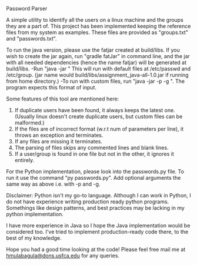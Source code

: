 Password Parser

A simple utility to identify all the users on a linux machine and the groups they are a part of. This project has been implemented keeping the reference files from my system as examples. These files are provided as "groups.txt" and "passwords.txt". 

To run the java version, please use the fatjar created at build/libs. If you wish to create the jar again, run "gradle fatJar" in command line, and the jar with all needed dependencies (hence the name fatjar) will be generated at build/libs. 
-Run "java -jar <jarname>" This will run with default files at /etc/passwd and /etc/group. (jar name would build/libs/assignment_java-all-1.0.jar if running from home directory.)
-To run with custom files, run "java -jar <jarname> -p <path to passwordsFile> -g <path to groupsFile>". The program expects this format of input.
  
  Some features of this tool are mentioned here: 
1. If duplicate users have been found, it always keeps the latest one. (Usually linux doesn't create duplicate users, but custom files can be malformed.)
2. If the files are of incorrect format (w.r.t num of parameters per line), it throws an exception and terminates.
3. If any files are missing it terminates.
4. The parsing of files skips any commented lines and blank lines.
5. If a user/group is found in one file but not in the other, it ignores it entirely.


For the Python implementation, please look into the passwords.py file.
To run it use the command "py passwords.py". Add optional arguments the same way as above i.e. with -p and -g. 

Disclaimer: Python isn't my go-to language. Although I can work in Python, I do not have experience writing production ready python programs.
Somethings like design patterns, and best practices may be lacking in my python implementation.

I have more experience in Java so I hope the Java implementation would be considered too. I've tried to implement production-ready code there, to the best of my knowledge. 

Hope you had a good time looking at the code! Please feel free mail me at hmulabagula@dons.usfca.edu for any queries.

